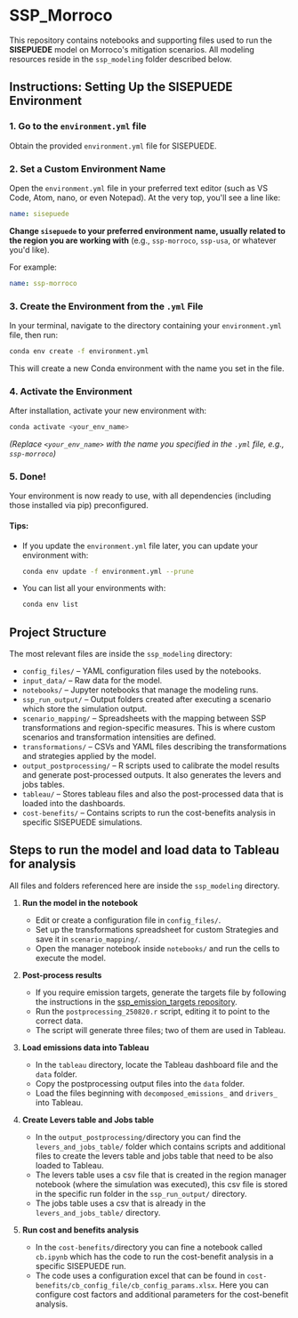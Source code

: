 # SSP_Morroco

This repository contains notebooks and supporting files used to run the
**SISEPUEDE** model on Morroco's mitigation scenarios. All modeling resources
reside in the `ssp_modeling` folder described below.


## Instructions: Setting Up the SISEPUEDE Environment

### 1. **Go to the `environment.yml` file**

Obtain the provided `environment.yml` file for SISEPUEDE.

### 2. **Set a Custom Environment Name**

Open the `environment.yml` file in your preferred text editor (such as VS Code, Atom, nano, or even Notepad).
At the very top, you'll see a line like:

```yaml
name: sisepuede
```

**Change `sisepuede` to your preferred environment name, usually related to the region you are working with** (e.g., `ssp-morroco`, `ssp-usa`, or whatever you'd like).

For example:

```yaml
name: ssp-morroco
```

### 3. **Create the Environment from the `.yml` File**

In your terminal, navigate to the directory containing your `environment.yml` file, then run:

```bash
conda env create -f environment.yml
```

This will create a new Conda environment with the name you set in the file.

### 4. **Activate the Environment**

After installation, activate your new environment with:

```bash
conda activate <your_env_name>
```

*(Replace `<your_env_name>` with the name you specified in the `.yml` file, e.g., `ssp-morroco`)*


### 5. **Done!**

Your environment is now ready to use, with all dependencies (including those installed via pip) preconfigured.


#### **Tips:**

* If you update the `environment.yml` file later, you can update your environment with:

  ```bash
  conda env update -f environment.yml --prune
  ```
* You can list all your environments with:

  ```bash
  conda env list
  ```
## Project Structure

The most relevant files are inside the `ssp_modeling` directory:
  - `config_files/` – YAML configuration files used by the notebooks.
  - `input_data/` – Raw data for the model.
  - `notebooks/` – Jupyter notebooks that manage the modeling runs.
  - `ssp_run_output/` – Output folders created after executing a scenario which store the simulation output.
  - `scenario_mapping/` – Spreadsheets with the mapping between SSP transformations and region-specific measures. This is where custom scenarios and transformation intensities are defined.
  - `transformations/` – CSVs and YAML files describing the transformations and strategies applied by the model.
  - `output_postprocessing/` – R scripts used to calibrate the model results and generate post-processed outputs. It also generates the levers and jobs tables.
  - `tableau/` – Stores tableau files and also the post-processed data that is loaded into the dashboards.
  - `cost-benefits/` – Contains scripts to run the cost-benefits analysis in specific SISEPUEDE simulations.

## Steps to run the model and load data to Tableau for analysis

All files and folders referenced here are inside the `ssp_modeling` directory.

1. **Run the model in the notebook**

   * Edit or create a configuration file in `config_files/`.
   * Set up the transformations spreadsheet for custom Strategies and save it in `scenario_mapping/`.
   * Open the manager notebook inside `notebooks/` and run the cells to execute the model.

2. **Post-process results**
    * If you require emission targets, generate the targets file by following the instructions in the [ssp_emission_targets repository](https://github.com/sisepuede-framework/ssp_emission_targets).
    * Run the `postprocessing_250820.r` script, editing it to point to the correct data.
    * The script will generate three files; two of them are used in Tableau.

3. **Load emissions data into Tableau**

   * In the `tableau` directory, locate the Tableau dashboard file and the `data` folder.
   * Copy the postprocessing output files into the `data` folder.
   * Load the files beginning with `decomposed_emissions_` and `drivers_` into Tableau.

4. **Create Levers table and Jobs table**
    * In the `output_postprocessing/`directory you can find the `levers_and_jobs_table/` folder which contains scripts and additional files to create the levers table and jobs table that need to be also loaded to Tableau.
    * The levers table uses a csv file that is created in the region manager notebook (where the simulation was executed), this csv file is stored in the specific run folder in the `ssp_run_output/` directory.
    * The jobs table uses a csv that is already in the `levers_and_jobs_table/` directory.

5. **Run cost and benefits analysis**
    * In the `cost-benefits/`directory you can fine a notebook called `cb.ipynb` which has the code to run the cost-benefit analysis in a specific SISEPUEDE run.
    * The code uses a configuration excel that can be found in `cost-benefits/cb_config_file/cb_config_params.xlsx`. Here you can configure cost factors and additional parameters for the cost-benefit analysis.



